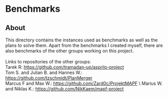 #  Benchmarks

## About
This directory contains the instances used as benchmarks as well as the plans to solve them.
Apart from the benchmarks I created myself, there are also benchmarks of the other groups
working on this project. \
\
Links to repositories of the other groups: \
Tarek R: https://github.com/tramadan-up/asprilo-project \
Tom S. and Julian B. and Hannes W.: https://github.com/tzschmidt/PlanMerger \
Marcus F and Max W.: https://github.com/Zard0c/ProjektMAPF \ 
Marius W. and Niklas K.: https://github.com/NikKaem/mapf-project
